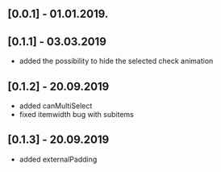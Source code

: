 ## [0.0.1] - 01.01.2019.

## [0.1.1] - 03.03.2019

- added the possibility to hide the selected check animation

## [0.1.2] - 20.09.2019

- added canMultiSelect
- fixed itemwidth bug with subitems

## [0.1.3] - 20.09.2019

- added externalPadding
